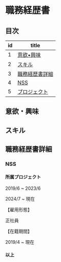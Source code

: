 # 職務経歴書


## 目次

| id | title |
|---|-----------------|
|1 |[意欲•興味](#anchor1) |
|2 |[スキル](#anchor2) |
|3 |[職務経歴書詳細](#anchor3) |
|4 |[NSS](#anchor4) |
|5 |[プロジェクト](#anchor5) |

<a id="anchor1"></a>
## 意欲・興味

<a id="anchor2"></a>
## スキル

<a id="anchor3"></a>
## 職務経歴書詳細

<a id="anchor4"></a>
### NSS

<a id="anchor5"></a>
#### 所属プロジェクト

2019/6 ~ 2023/6

2024/7 ~ 現在

【雇用形態】

正社員

【在籍期間】

2019/4 ~ 現在

#### 以上